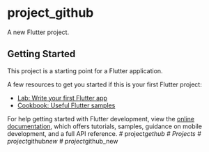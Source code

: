 # project_github

A new Flutter project.

## Getting Started

This project is a starting point for a Flutter application.

A few resources to get you started if this is your first Flutter project:

- [Lab: Write your first Flutter app](https://docs.flutter.dev/get-started/codelab)
- [Cookbook: Useful Flutter samples](https://docs.flutter.dev/cookbook)

For help getting started with Flutter development, view the
[online documentation](https://docs.flutter.dev/), which offers tutorials,
samples, guidance on mobile development, and a full API reference.
#   p r o j e c t _ g e t h u b  
 #   P r o j e c t s  
 #   p r o j e c t _ g i t h u b _ n e w  
 #   p r o j e c t _ g i t h u b _ n e w  
 